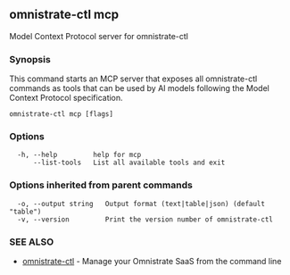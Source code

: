 ## omnistrate-ctl mcp

Model Context Protocol server for omnistrate-ctl

### Synopsis

This command starts an MCP server that exposes all omnistrate-ctl commands as tools
that can be used by AI models following the Model Context Protocol specification.

```
omnistrate-ctl mcp [flags]
```

### Options

```
  -h, --help         help for mcp
      --list-tools   List all available tools and exit
```

### Options inherited from parent commands

```
  -o, --output string   Output format (text|table|json) (default "table")
  -v, --version         Print the version number of omnistrate-ctl
```

### SEE ALSO

* [omnistrate-ctl](omnistrate-ctl.md)	 - Manage your Omnistrate SaaS from the command line


